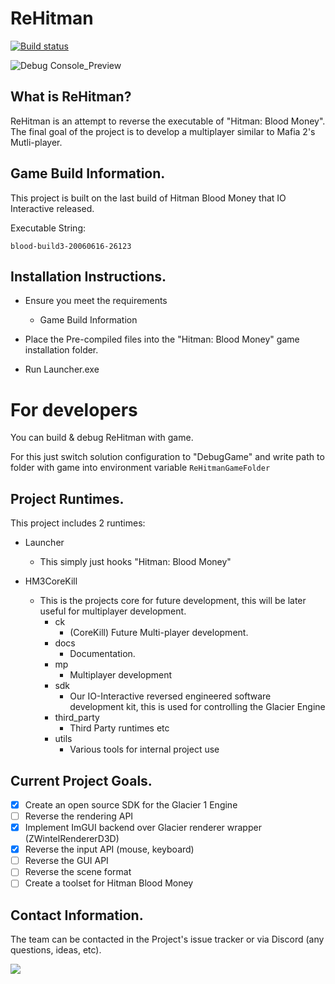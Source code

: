 ReHitman
===============

[![Build status](https://ci.appveyor.com/api/projects/status/roum4p326855okuy/branch/master?svg=true)](https://ci.appveyor.com/project/DronCode/rehitman/branch/master)

![Debug Console_Preview](GitHub/index_preview.png)

What is ReHitman?
---------------

ReHitman is an attempt to reverse the executable of "Hitman: Blood Money".
The final goal of the project is to develop a multiplayer similar to Mafia 2's Mutli-player.

Game Build Information.
---------------

This project is built on the last build of Hitman Blood Money that IO Interactive released.

Executable String:

	blood-build3-20060616-26123

Installation Instructions.
---------------
 * Ensure you meet the requirements

   - Game Build Information
   
 * Place the Pre-compiled files into the "Hitman: Blood Money" game installation folder.
 * Run Launcher.exe
 
For developers
===============

You can build & debug ReHitman with game. 

For this just switch solution configuration to "DebugGame" and write path to folder with game into environment variable `ReHitmanGameFolder` 
 
Project Runtimes.
---------------

This project includes 2 runtimes:

 * Launcher
	- This simply just hooks "Hitman: Blood Money"

 * HM3CoreKill
 
	- This is the projects core for future development, this will be later useful for multiplayer development.
		- ck
			- (CoreKill) Future Multi-player development.
		- docs
			- Documentation.
		- mp
			- Multiplayer development
		- sdk
			- Our IO-Interactive reversed engineered software development kit, this is used for controlling the Glacier Engine
		- third_party
			- Third Party runtimes etc
		- utils
			- Various tools for internal project use
	
Current Project Goals.
---------------

 - [x] Create an open source SDK for the Glacier 1 Engine
 - [ ] Reverse the rendering API
 - [x] Implement ImGUI backend over Glacier renderer wrapper (ZWintelRendererD3D)
 - [x] Reverse the input API (mouse, keyboard)
 - [ ] Reverse the GUI API
 - [ ] Reverse the scene format
 - [ ] Create a toolset for Hitman Blood Money

Contact Information.
---------------

The team can be contacted in the Project's issue tracker or via Discord (any questions, ideas, etc).

<a href="https://discord.gg/WK9jbqR">
	<img src="https://img.shields.io/badge/discord-join-7289DA.svg?logo=discord&longCache=true&style=flat" />
</a>

